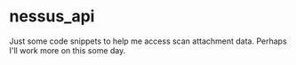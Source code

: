 # nessus_api

Just some code snippets to help me access scan attachment data.  Perhaps I'll work more on this some day. 
